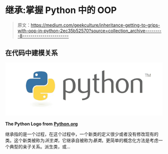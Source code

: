 # 继承:掌握 Python 中的 OOP

> 原文：<https://medium.com/geekculture/inheritance-getting-to-grips-with-oop-in-python-2ec35b52570?source=collection_archive---------8----------------------->

## 在代码中建模关系

![](img/689cce94f9bcec42d49fc6cdd58e78de.png)

**The Python Logo from** [**Python.org**](https://www.python.org/community/logos/)

继承指的是一个过程，在这个过程中，一个新类的定义很少或者没有修改现有的类。这个新类被称为*派生类*，它继承自被称为*基类*。更简单的概念化方法是考虑一个典型的亲子关系。派生类，或…